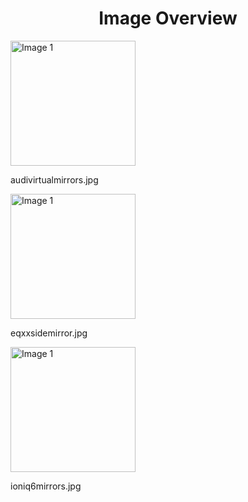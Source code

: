 <h1 style ="text-align: center;"> Image Overview </h1>
<div>
<div>
<img src="https://media.evkx.net/multimedia/technology/userinterface/mirrors/audivirtualmirrors_xst.jpg" alt="Image 1" style="width: 200px;">
<p>audivirtualmirrors.jpg</p>
</div>
<div>
<img src="https://media.evkx.net/multimedia/technology/userinterface/mirrors/eqxxsidemirror_xst.jpg" alt="Image 1" style="width: 200px;">
<p>eqxxsidemirror.jpg</p>
</div>
<div>
<img src="https://media.evkx.net/multimedia/technology/userinterface/mirrors/ioniq6mirrors_xst.jpg" alt="Image 1" style="width: 200px;">
<p>ioniq6mirrors.jpg</p>
</div>
</div>
